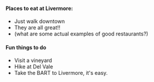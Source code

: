 #### Places to eat at Livermore:

- Just walk downtown
- They are all great!!
- (what are some actual examples of good restaurants?)


#### Fun things to do
- Visit a vineyard
- Hike at Del Vale
- Take the BART to Livermore, it's easy.

